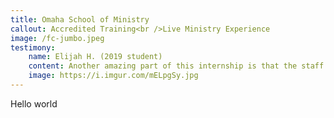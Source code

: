 ```yaml
---
title: Omaha School of Ministry
callout: Accredited Training<br />Live Ministry Experience
image: /fc-jumbo.jpeg
testimony:
    name: Elijah H. (2019 student)
    content: Another amazing part of this internship is that the staff treat you as an equal. They expect you to be responsible and hardworking, but they also offer grace when you fall short. This program has been the greatest blessing that I have received in the last 9 months. I wouldn’t have wanted to spend it anywhere else. I’m grateful to God for the chance to work with these people and that I love doing the ministry God has called me to.
    image: https://i.imgur.com/mELpgSy.jpg
---
```


Hello world
